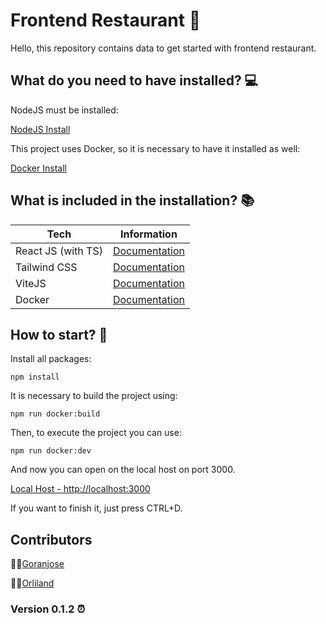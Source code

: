 # Frontend Restaurant 🥑

Hello, this repository contains data to get started with frontend restaurant.

## What do you need to have installed? 💻

NodeJS must be installed:

[NodeJS Install](https://nodejs.org/)

This project uses Docker, so it is necessary to have it installed as well:

[Docker Install](https://docs.docker.com/desktop/)

## What is included in the installation? 📚

| Tech               | Information                               |
| ------------------ | ----------------------------------------- |
| React JS (with TS) | [Documentation](https://en.reactjs.org/)  |
| Tailwind CSS       | [Documentation](https://tailwindcss.com/) |
| ViteJS             | [Documentation](https://vitejs.dev/)      |
| Docker             | [Documentation](https://docs.docker.com/) |

## How to start? 🚀

Install all packages:

`npm install`

It is necessary to build the project using:

`npm run docker:build`

Then, to execute the project you can use:

`npm run docker:dev`

And now you can open on the local host on port 3000.

[Local Host - http://localhost:3000](http://localhost:3000/)

If you want to finish it, just press CTRL+D.

## Contributors

🧑‍🚀[Goranjose](https://github.com/Goranjose)

🧑‍🚀[Orliland](https://github.com/Orliland)

### Version 0.1.2 ⏰
